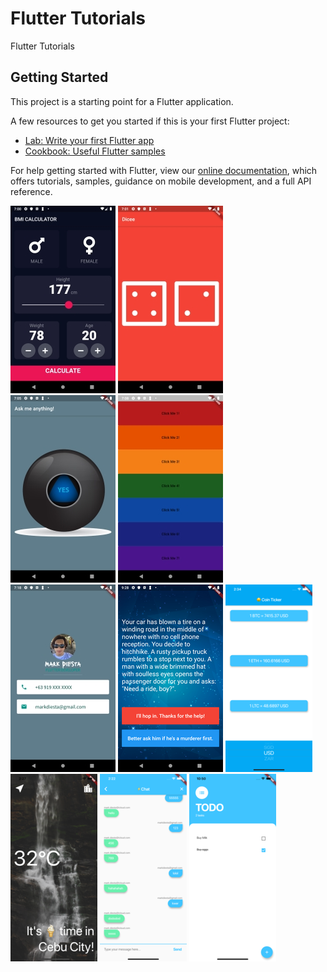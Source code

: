 # Flutter Tutorials

Flutter Tutorials

## Getting Started

This project is a starting point for a Flutter application.

A few resources to get you started if this is your first Flutter project:

- [Lab: Write your first Flutter app](https://flutter.dev/docs/get-started/codelab)
- [Cookbook: Useful Flutter samples](https://flutter.dev/docs/cookbook)

For help getting started with Flutter, view our
[online documentation](https://flutter.dev/docs), which offers tutorials,
samples, guidance on mobile development, and a full API reference.

![alt text](https://github.com/madz/flutter_tutorials/blob/master/screenshots/bmi_calculator.png)
![alt text](https://github.com/madz/flutter_tutorials/blob/master/screenshots/dicee.png)
![alt text](https://github.com/madz/flutter_tutorials/blob/master/screenshots/magic_8_ball.png)
![alt text](https://github.com/madz/flutter_tutorials/blob/master/screenshots/xylophone.png)
![alt text](https://github.com/madz/flutter_tutorials/blob/master/screenshots/mi_card.png)
![alt text](https://github.com/madz/flutter_tutorials/blob/master/screenshots/destini.png)
![alt text](https://github.com/madz/flutter_tutorials/blob/master/screenshots/bitcoin_ticker.png)
![alt text](https://github.com/madz/flutter_tutorials/blob/master/screenshots/clima.png)
![alt text](https://github.com/madz/flutter_tutorials/blob/master/screenshots/flash_chat.png)
![alt text](https://github.com/madz/flutter_tutorials/blob/master/screenshots/todoey.png)
